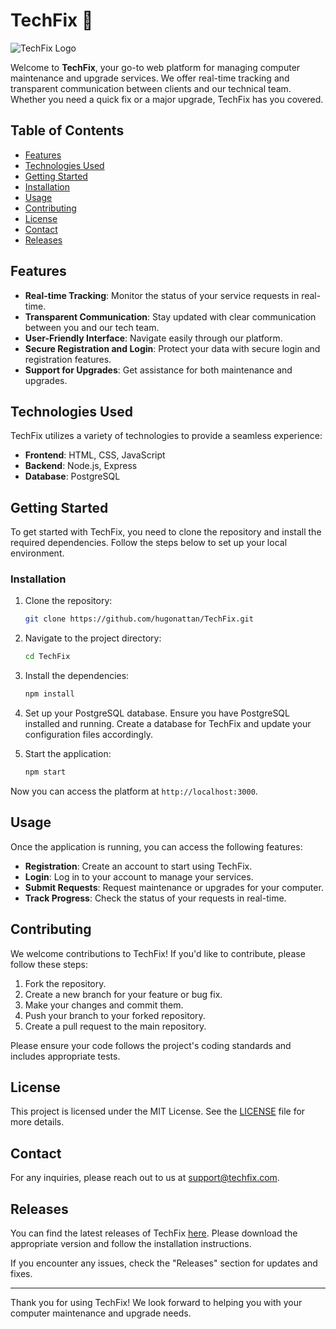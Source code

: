 # TechFix 🚀

![TechFix Logo](https://img.shields.io/badge/TechFix-Platform-blue?style=for-the-badge&logo=appveyor)

Welcome to **TechFix**, your go-to web platform for managing computer maintenance and upgrade services. We offer real-time tracking and transparent communication between clients and our technical team. Whether you need a quick fix or a major upgrade, TechFix has you covered.

## Table of Contents

- [Features](#features)
- [Technologies Used](#technologies-used)
- [Getting Started](#getting-started)
- [Installation](#installation)
- [Usage](#usage)
- [Contributing](#contributing)
- [License](#license)
- [Contact](#contact)
- [Releases](#releases)

## Features

- **Real-time Tracking**: Monitor the status of your service requests in real-time.
- **Transparent Communication**: Stay updated with clear communication between you and our tech team.
- **User-Friendly Interface**: Navigate easily through our platform.
- **Secure Registration and Login**: Protect your data with secure login and registration features.
- **Support for Upgrades**: Get assistance for both maintenance and upgrades.

## Technologies Used

TechFix utilizes a variety of technologies to provide a seamless experience:

- **Frontend**: HTML, CSS, JavaScript
- **Backend**: Node.js, Express
- **Database**: PostgreSQL

## Getting Started

To get started with TechFix, you need to clone the repository and install the required dependencies. Follow the steps below to set up your local environment.

### Installation

1. Clone the repository:

   ```bash
   git clone https://github.com/hugonattan/TechFix.git
   ```

2. Navigate to the project directory:

   ```bash
   cd TechFix
   ```

3. Install the dependencies:

   ```bash
   npm install
   ```

4. Set up your PostgreSQL database. Ensure you have PostgreSQL installed and running. Create a database for TechFix and update your configuration files accordingly.

5. Start the application:

   ```bash
   npm start
   ```

Now you can access the platform at `http://localhost:3000`.

## Usage

Once the application is running, you can access the following features:

- **Registration**: Create an account to start using TechFix.
- **Login**: Log in to your account to manage your services.
- **Submit Requests**: Request maintenance or upgrades for your computer.
- **Track Progress**: Check the status of your requests in real-time.

## Contributing

We welcome contributions to TechFix! If you'd like to contribute, please follow these steps:

1. Fork the repository.
2. Create a new branch for your feature or bug fix.
3. Make your changes and commit them.
4. Push your branch to your forked repository.
5. Create a pull request to the main repository.

Please ensure your code follows the project's coding standards and includes appropriate tests.

## License

This project is licensed under the MIT License. See the [LICENSE](LICENSE) file for more details.

## Contact

For any inquiries, please reach out to us at [support@techfix.com](mailto:support@techfix.com).

## Releases

You can find the latest releases of TechFix [here](https://github.com/hugonattan/TechFix/releases). Please download the appropriate version and follow the installation instructions.

If you encounter any issues, check the "Releases" section for updates and fixes.

---

Thank you for using TechFix! We look forward to helping you with your computer maintenance and upgrade needs.